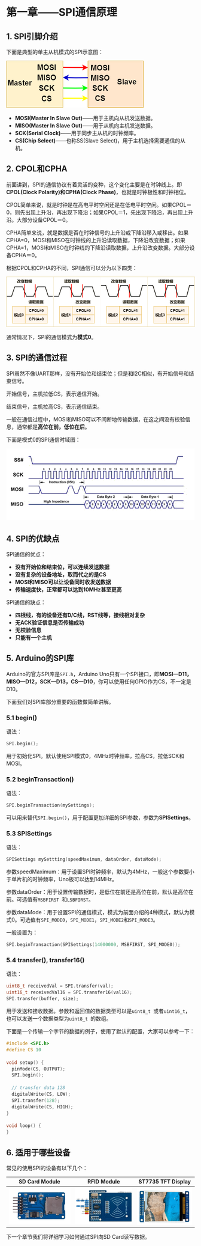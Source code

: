 # 第一章——SPI通信原理

## 1. SPI引脚介绍

下面是典型的单主从机模式的SPI示意图：

![SPI Circuit](../../../../images/通信专题/串行通信/SPI/3.4.1-1.png)

- **MOSI(Master In Slave Out)**——用于主机向从机发送数据。
- **MISO(Master In Slave Out)**——用于从机向主机发送数据。
- **SCK(Serial Clock)**——用于同步主从机的时钟频率。
- **CS(Chip Select)**——也称SS(Slave Select)，用于主机选择需要通信的从机。

## 2. CPOL和CPHA

前面讲到，SPI的通信协议有着灵活的变种，这个变化主要是在时钟线上。即**CPOL(Clock Polarity)**和**CPHA(Clock Phase)**，也就是时钟极性和时钟相位。

CPOL简单来说，就是时钟是在高电平时空闲还是在低电平时空闲。如果CPOL＝0，则先出现上升沿，再出现下降沿；如果CPOL＝1，先出现下降沿，再出现上升沿。大部分设备CPOL＝0。

CPHA简单来说，就是数据是否在时钟信号的上升沿或下降沿移入或移出。如果CPHA=0，MOSI和MISO在时钟线的上升沿读取数据，下降沿改变数据；如果CPHA=1，MOSI和MISO在时钟线的下降沿读取数据，上升沿改变数据。大部分设备CPHA＝0。

根据CPOL和CPHA的不同，SPI通信可以分为以下四类：

![SPI模式示意图](../../../../images/通信专题/串行通信/SPI/3.4.1-2.png)

通常情况下，SPI的通信模式为**模式0**。

## 3. SPI的通信过程

SPI虽然不像UART那样，没有开始位和结束位；但是和I2C相似，有开始信号和结束信号。

开始信号，主机拉低CS，表示通信开始。

结束信号，主机拉高CS，表示通信结束。

一般在通信过程中，MOSI和MISO可以不间断地传输数据，在这之间没有校验信息，通常都是**高位在前，低位在后**。

下面是模式0的SPI通信时域图：

![SPI通信时域图](../../../../images/通信专题/串行通信/SPI/3.4.1-3.png)

## 4. SPI的优缺点

SPI通信的优点：

- **没有开始位和结束位，可以连续发送数据**
- **没有复杂的设备地址，取而代之的是CS**
- **MOSI和MISO可以让设备同时收发送数据**
- **传输速度快，正常都可以达到10MHz甚至更高**

SPI通信的缺点：

- **四根线，有的设备还有D/C线，RST线等，接线相对复杂**
- **无ACK验证信息是否传输成功**
- **无校验信息**
- **只能有一个主机**

## 5. Arduino的SPI库

Arduino的官方SPI库是`SPI.h`，Arduino Uno只有一个SPI接口，即**MOSI—D11，MISO—D12，SCK—D13，CS—D10**，你可以使用任何GPIO作为CS，不一定是D10。

下面我们对SPI库部分重要的函数做简单讲解。

### 5.1 begin()

语法：

```cpp
SPI.begin();
```

用于初始化SPI。默认使用SPI模式0，4MHz时钟频率，拉高CS，拉低SCK和MOSI。

### 5.2 beginTransaction()

语法：

```cpp
SPI.beginTransaction(mySettings);
```

可以用来替代`SPI.begin()`，用于配置更加详细的SPI参数，参数为**SPISettings**。

### 5.3 SPISettings

语法：

```cpp
SPISettings mySettting(speedMaximum, dataOrder, dataMode);
```

参数speedMaximum：用于设置SPI时钟频率，默认为4MHz，一般这个参数要小于单片机的时钟频率，Uno板可以达到14MHz。

参数dataOrder：用于设置传输数据时，是低位在前还是高位在前，默认是高位在前。可选值有`MSBFIRST `和`LSBFIRST`。

参数dataMode：用于设置SPI的通信模式，模式为前面介绍的4种模式，默认为模式0。可选值有`SPI_MODE0`，`SPI_MODE1`，`SPI_MODE2`和`SPI_MODE3`。

一般设置为：

```cpp
SPI.beginTransaction(SPISettings(14000000, MSBFIRST, SPI_MODE0));
```

### 5.4 transfer(), transfer16()

语法：

```cpp
uint8_t receivedVal = SPI.transfer(val);
uint16_t receivedVal16 = SPI.transfer16(val16);
SPI.transfer(buffer, size);
```

用于发送和接收数据。参数和返回值的数据类型可以是`uint8_t `或者`uint16_t`，也可以发送一个数据类型为`uint8_t `的数组。

下面是一个传输一个字节的数据的例子，使用了默认的配置，大家可以参考一下：

```cpp
#include <SPI.h>
#define CS 10

void setup() {
  pinMode(CS, OUTPUT);
  SPI.begin();

  // transfer data 128
  digitalWrite(CS, LOW);
  SPI.transfer(128);
  digitalWrite(CS, HIGH);
}

void loop() {
}
```

## 6. 适用于哪些设备

常见的使用SPI的设备有以下几个：

|                          SD Card Module                          |                          RFID Module                          |                       ST7735 TFT Display                        |
| :--------------------------------------------------------------: | :-----------------------------------------------------------: | :-------------------------------------------------------------: |
| ![SD Card](../../../../images/通信专题/串行通信/SPI/3.4.1-4.png) | ![RFID](../../../../images/通信专题/串行通信/SPI/3.4.1-5.png) | ![ST7735](../../../../images/通信专题/串行通信/SPI/3.4.1-6.png) |

下一个章节我们将详细学习如何通过SPI向SD Card读写数据。